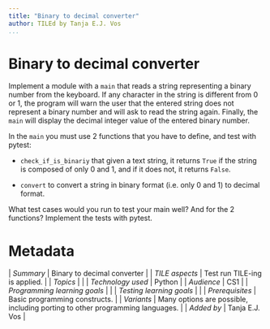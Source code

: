 ```yaml
---
title: "Binary to decimal converter"
author: TILEd by Tanja E.J. Vos
...
```


# Binary to decimal converter

Implement a module with a `main` that reads a string representing a binary number from the keyboard. If any character in the string is different from 0 or 1, the program will warn the user that the entered string does not represent a binary number and will ask to read the string again. Finally, the `main` will display the decimal integer value of the entered binary number.

In the `main` you must use 2 functions that you have to define, and
test with pytest:

-   `check_if_is_binariy` that given a text string, it returns
    `True` if the string is composed of only 0 and 1, and if it does
    not, it returns `False`.

-   `convert` to convert a string in binary format (i.e. only 0
    and 1) to decimal format.

What test cases would you run to test your main well? And for the 2 functions? Implement the tests with pytest.


# Metadata

| *Summary*                     | Binary to decimal converter |
| *TILE aspects*                | Test run TILE-ing is applied. |
| *Topics*                      |  |
| *Technology used*             | Python |
| *Audience*                    | CS1 |
| *Programming learning goals*  |  |
| *Testing learning goals*      |  |
| *Prerequisites*               | Basic programming constructs. |
| *Variants*                    | Many options are possible, including porting to other programming languages. | 
| *Added by*                    | Tanja E.J. Vos |   


